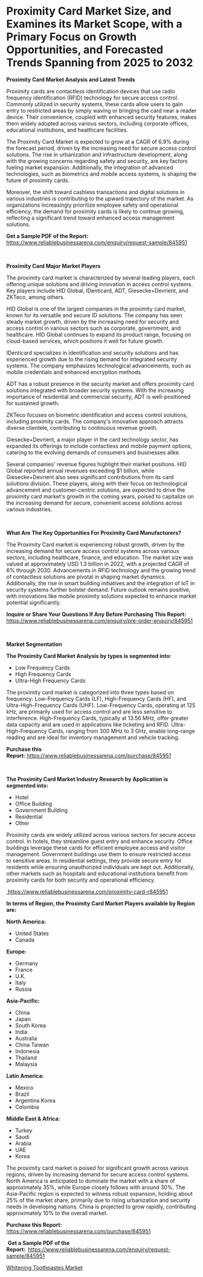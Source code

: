 <p><h1>Proximity Card Market Size, and Examines its Market Scope, with a Primary Focus on Growth Opportunities, and Forecasted Trends Spanning from 2025 to 2032</h1></p><p><strong>Proximity Card Market Analysis and Latest Trends</strong></p>
<p><p>Proximity cards are contactless identification devices that use radio frequency identification (RFID) technology for secure access control. Commonly utilized in security systems, these cards allow users to gain entry to restricted areas by simply waving or bringing the card near a reader device. Their convenience, coupled with enhanced security features, makes them widely adopted across various sectors, including corporate offices, educational institutions, and healthcare facilities.</p><p>The Proximity Card Market is expected to grow at a CAGR of 6.9% during the forecast period, driven by the increasing need for secure access control solutions. The rise in urbanization and infrastructure development, along with the growing concerns regarding safety and security, are key factors fueling market expansion. Additionally, the integration of advanced technologies, such as biometrics and mobile access systems, is shaping the future of proximity cards. </p><p>Moreover, the shift toward cashless transactions and digital solutions in various industries is contributing to the upward trajectory of the market. As organizations increasingly prioritize employee safety and operational efficiency, the demand for proximity cards is likely to continue growing, reflecting a significant trend toward enhanced access management solutions.</p></p>
<p><strong>Get a Sample PDF of the Report:&nbsp;</strong> <a href="https://www.reliablebusinessarena.com/enquiry/request-sample/845951?utm_campaign=3534&utm_medium=2&utm_source=Github&utm_content=ia&utm_term=05042025&utm_id=proximity-card">https://www.reliablebusinessarena.com/enquiry/request-sample/845951</a></p>
<p>&nbsp;</p>
<p><strong>Proximity Card Major Market Players</strong></p>
<p><p>The proximity card market is characterized by several leading players, each offering unique solutions and driving innovation in access control systems. Key players include HID Global, IDenticard, ADT, Giesecke+Devrient, and ZKTeco, among others.</p><p>HID Global is one of the largest companies in the proximity card market, known for its versatile and secure ID solutions. The company has seen steady market growth, driven by the increasing need for security and access control in various sectors such as corporate, government, and healthcare. HID Global continues to expand its product range, focusing on cloud-based services, which positions it well for future growth.</p><p>IDenticard specializes in identification and security solutions and has experienced growth due to the rising demand for integrated security systems. The company emphasizes technological advancements, such as mobile credentials and enhanced encryption methods.</p><p>ADT has a robust presence in the security market and offers proximity card solutions integrated with broader security systems. With the increasing importance of residential and commercial security, ADT is well-positioned for sustained growth.</p><p>ZKTeco focuses on biometric identification and access control solutions, including proximity cards. The company's innovative approach attracts diverse clientele, contributing to continuous revenue growth. </p><p>Giesecke+Devrient, a major player in the card technology sector, has expanded its offerings to include contactless and mobile payment options, catering to the evolving demands of consumers and businesses alike.</p><p>Several companies' revenue figures highlight their market positions. HID Global reported annual revenues exceeding $1 billion, while Giesecke+Devrient also sees significant contributions from its card solutions division. These players, along with their focus on technological advancement and customer-centric solutions, are expected to drive the proximity card market's growth in the coming years, poised to capitalize on the increasing demand for secure, convenient access solutions across various industries.</p></p>
<p>&nbsp;</p>
<p><strong>What Are The Key Opportunities For Proximity Card Manufacturers?</strong></p>
<p><p>The Proximity Card market is experiencing robust growth, driven by the increasing demand for secure access control systems across various sectors, including healthcare, finance, and education. The market size was valued at approximately USD 1.3 billion in 2022, with a projected CAGR of 6% through 2030. Advancements in RFID technology and the growing trend of contactless solutions are pivotal in shaping market dynamics. Additionally, the rise in smart building initiatives and the integration of IoT in security systems further bolster demand. Future outlook remains positive, with innovations like mobile proximity solutions expected to enhance market potential significantly.</p></p>
<p><strong>Inquire or Share Your Questions If Any Before Purchasing This Report:</strong> <a href="https://www.reliablebusinessarena.com/enquiry/pre-order-enquiry/845951?utm_campaign=3534&utm_medium=2&utm_source=Github&utm_content=ia&utm_term=05042025&utm_id=proximity-card">https://www.reliablebusinessarena.com/enquiry/pre-order-enquiry/845951</a></p>
<p>&nbsp;</p>
<p><strong>Market Segmentation</strong></p>
<p><strong>The Proximity Card Market Analysis by types is segmented into:</strong></p>
<p><ul><li>Low Frequency Cards</li><li>High Frequency Cards</li><li>Ultra-High Frequency Cards</li></ul></p>
<p><p>The proximity card market is categorized into three types based on frequency: Low-Frequency Cards (LF), High-Frequency Cards (HF), and Ultra-High-Frequency Cards (UHF). Low-Frequency Cards, operating at 125 kHz, are primarily used for access control and are less sensitive to interference. High-Frequency Cards, typically at 13.56 MHz, offer greater data capacity and are used in applications like ticketing and RFID. Ultra-High-Frequency Cards, ranging from 300 MHz to 3 GHz, enable long-range reading and are ideal for inventory management and vehicle tracking.</p></p>
<p><strong>Purchase this Report:&nbsp;</strong><a href="https://www.reliablebusinessarena.com/purchase/845951?utm_campaign=3534&utm_medium=2&utm_source=Github&utm_content=ia&utm_term=05042025&utm_id=proximity-card">https://www.reliablebusinessarena.com/purchase/845951</a></p>
<p>&nbsp;</p>
<p><strong>The Proximity Card Market Industry Research by Application is segmented into:</strong></p>
<p><ul><li>Hotel</li><li>Office Building</li><li>Government Building</li><li>Residential</li><li>Other</li></ul></p>
<p><p>Proximity cards are widely utilized across various sectors for secure access control. In hotels, they streamline guest entry and enhance security. Office buildings leverage these cards for efficient employee access and visitor management. Government buildings use them to ensure restricted access to sensitive areas. In residential settings, they provide secure entry for residents while ensuring unauthorized individuals are kept out. Additionally, other markets such as hospitals and educational institutions benefit from proximity cards for both security and operational efficiency.</p></p>
<p><a href="https://www.reliablebusinessarena.com/proximity-card-r845951?utm_campaign=3534&utm_medium=2&utm_source=Github&utm_content=ia&utm_term=05042025&utm_id=proximity-card">&nbsp;https://www.reliablebusinessarena.com/proximity-card-r845951</a></p>
<p><strong>In terms of Region, the Proximity Card Market Players available by Region are:</strong></p>
<p>
    <p> <strong> North America: </strong>
        <ul>
            <li>United States</li>
            <li>Canada</li>
        </ul>
        </p> 
    <p> <strong> Europe: </strong>
        <ul>
            <li>Germany</li>
            <li>France</li>
            <li>U.K.</li>
            <li>Italy</li>
            <li>Russia</li>
        </ul>
        </p> 
    <p> <strong> Asia-Pacific: </strong>
        <ul>
            <li>China</li>
            <li>Japan</li>
            <li>South Korea</li>
            <li>India</li>
            <li>Australia</li>
            <li>China Taiwan</li>
            <li>Indonesia</li>
            <li>Thailand</li>
            <li>Malaysia</li>
        </ul>
        </p> 
    <p> <strong> Latin America: </strong>
        <ul>
            <li>Mexico</li>
            <li>Brazil</li>
            <li>Argentina Korea</li>
            <li>Colombia</li>
        </ul>
        </p> 
    <p> <strong> Middle East & Africa: </strong>
        <ul>
            <li>Turkey</li>
            <li>Saudi</li>
            <li>Arabia</li>
            <li>UAE</li>
            <li>Korea</li>
        </ul>
    </p>
    </p>
<p><p>The proximity card market is poised for significant growth across various regions, driven by increasing demand for secure access control systems. North America is anticipated to dominate the market with a share of approximately 35%, while Europe closely follows with around 30%. The Asia-Pacific region is expected to witness robust expansion, holding about 25% of the market share, primarily due to rising urbanization and security needs in developing nations. China is projected to grow rapidly, contributing approximately 10% to the overall market.</p></p>
<p><strong>Purchase this Report: </strong><a href="https://www.reliablebusinessarena.com/purchase/845951?utm_campaign=3534&utm_medium=2&utm_source=Github&utm_content=ia&utm_term=05042025&utm_id=proximity-card">https://www.reliablebusinessarena.com/purchase/845951</a></p>
<p>&nbsp;<strong>Get a Sample PDF of the Report:&nbsp;&nbsp;</strong><a href="https://www.reliablebusinessarena.com/enquiry/request-sample/845951?utm_campaign=3534&utm_medium=2&utm_source=Github&utm_content=ia&utm_term=05042025&utm_id=proximity-card">https://www.reliablebusinessarena.com/enquiry/request-sample/845951</a></p>
<p><strong></strong></p>
<p><p><a href="https://github.com/boyertrull4r/Market-Research-Report-List-1/blob/main/whitening-toothpastes-market.md?utm_campaign=3534&utm_medium=2&utm_source=Github&utm_content=ia&utm_term=05042025&utm_id=proximity-card">Whitening Toothpastes Market</a></p></p>